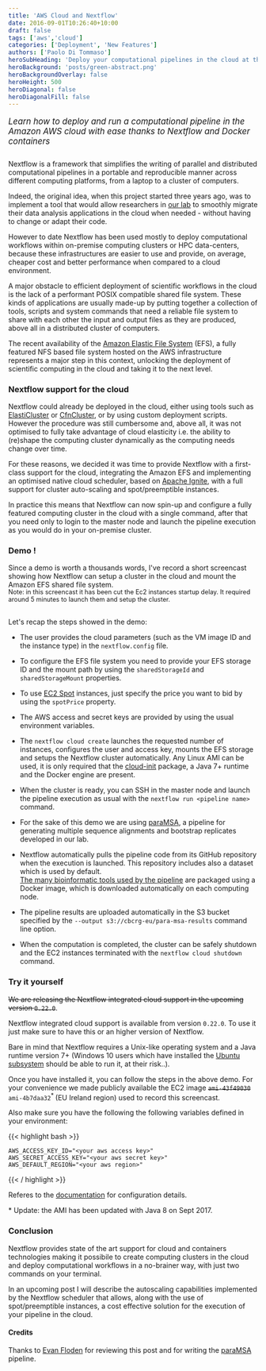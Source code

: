 ```yaml
---
title: 'AWS Cloud and Nextflow'
date: 2016-09-01T10:26:40+10:00
draft: false
tags: ['aws','cloud']
categories: ['Deployment', 'New Features']
authors: ['Paolo Di Tommaso']
heroSubHeading: 'Deploy your computational pipelines in the cloud at the snap-of-a-finger'
heroBackground: 'posts/green-abstract.png'
heroBackgroundOverlay: false
heroHeight: 500
heroDiagonal: false
heroDiagonalFill: false
---
```


<p class="text-muted" style='font-size: 1.2em; padding-bottom: 10px'>
<i>Learn how to deploy and run a computational pipeline in the Amazon AWS cloud with ease
thanks to Nextflow and Docker containers</i>
</p>

Nextflow is a framework that simplifies the writing of parallel and distributed computational
pipelines in a portable and reproducible manner across different computing platforms, from
a laptop to a cluster of computers.

Indeed, the original idea, when this project started three years ago, was to
implement a tool that would allow researchers in
[our lab](http://www.crg.eu/es/programmes-groups/comparative-bioinformatics) to smoothly migrate
their data analysis applications in the cloud when needed - without having
to change or adapt their code.

However to date Nextflow has been used mostly to deploy computational workflows within on-premise
computing clusters or HPC data-centers, because these infrastructures are easier to use
and provide, on average, cheaper cost and better performance when compared to a cloud environment.

A major obstacle to efficient deployment of scientific workflows in the cloud is the lack
of a performant POSIX compatible shared file system. These kinds of applications
are usually made-up by putting together a collection of tools, scripts and
system commands that need a reliable file system to share with each other the input and
output files as they are produced, above all in a distributed cluster of computers.

The recent availability of the [Amazon Elastic File System](https://aws.amazon.com/efs/)
(EFS), a fully featured NFS based file system hosted on the AWS infrastructure represents
a major step in this context, unlocking the deployment of scientific computing
in the cloud and taking it to the next level.

### Nextflow support for the cloud

Nextflow could already be deployed in the cloud, either using tools such as
[ElastiCluster](https://github.com/gc3-uzh-ch/elasticluster) or
[CfnCluster](https://aws.amazon.com/hpc/cfncluster/), or by using custom deployment
scripts. However the procedure was still cumbersome and, above all, it was not optimised
to fully take advantage of cloud elasticity i.e. the ability to (re)shape the computing
cluster dynamically as the computing needs change over time.

For these reasons, we decided it was time to provide Nextflow with a first-class support
for the cloud, integrating the Amazon EFS and implementing an optimised native cloud
scheduler, based on [Apache Ignite](https://ignite.apache.org/), with a full support for cluster
auto-scaling and spot/preemptible instances.

In practice this means that Nextflow can now spin-up and configure a fully featured computing
cluster in the cloud with a single command, after that you need only to login to the master
node and launch the pipeline execution as you would do in your on-premise cluster.


### Demo !

Since a demo is worth a thousands words, I've record a short screencast showing how
Nextflow can setup a cluster in the cloud and mount the Amazon EFS shared file system.

<script type="text/javascript" src="https://asciinema.org/a/9vupd4d72ivaz6h56pajjjkop.js" id="asciicast-9vupd4d72ivaz6h56pajjjkop" async></script>

<p class="text-muted" style='font-size: 0.9em; position: relative; top:-15px' >
Note: in this screencast it has been cut the Ec2 instances startup delay. It required around
5 minutes to launch them and setup the cluster.   
</p>

Let's recap the steps showed in the demo:

* The user provides the cloud parameters (such as the VM image ID and the instance type)
  in the `nextflow.config` file.

* To configure the EFS file system you need to provide your EFS storage ID and the mount path
  by using the `sharedStorageId` and `sharedStorageMount` properties.  

* To use [EC2 Spot](https://aws.amazon.com/ec2/spot/) instances, just specify the price
  you want to bid by using the `spotPrice` property.

* The AWS access and secret keys are provided by using the usual environment variables.

* The `nextflow cloud create` launches the requested number of instances, configures the user and
  access key, mounts the EFS storage and setups the Nextflow cluster automatically.
  Any Linux AMI can be used, it is only required that the [cloud-init](https://cloudinit.readthedocs.io/en/latest/)
  package, a Java 7+ runtime and the Docker engine are present.

* When the cluster is ready, you can SSH in the master node and launch the pipeline execution
  as usual with the `nextflow run <pipeline name>` command.

* For the sake of this demo we are using [paraMSA](https://github.com/pditommaso/paraMSA),
  a pipeline for generating multiple sequence alignments and bootstrap replicates developed
  in our lab.

* Nextflow automatically pulls the pipeline code from its GitHub repository when the
  execution is launched. This repository includes also a dataset which is used by default.  
  [The many bioinformatic tools used by the pipeline](https://github.com/pditommaso/paraMSA#dependencies-)
  are packaged using a Docker image, which is downloaded automatically on each computing node.

* The pipeline results are uploaded automatically in the S3 bucket specified
  by the `--output s3://cbcrg-eu/para-msa-results` command line option.

* When the computation is completed, the cluster can be safely shutdown and the
  EC2 instances terminated with the `nextflow cloud shutdown` command.

### Try it yourself

<s>We are releasing the Nextflow integrated cloud support in the upcoming version `0.22.0`</s>.

Nextflow integrated cloud support is available from version `0.22.0`. To use it just make sure to
have this or an higher version of Nextflow.

Bare in mind that Nextflow requires a Unix-like operating system and a Java runtime version 7+
(Windows 10 users which have installed the [Ubuntu subsystem](https://blogs.windows.com/buildingapps/2016/03/30/run-bash-on-ubuntu-on-windows/)
should be able to run it, at their risk..).

Once you have installed it, you can follow the steps in the above demo. For your convenience
we made publicly available the EC2 image <s>`ami-43f49030`</s> `ami-4b7daa32`<sup>* </sup> (EU Ireland region) used to record this
screencast.

Also make sure you have the following the following variables defined in your environment:

{{< highlight bash >}}

    AWS_ACCESS_KEY_ID="<your aws access key>"
    AWS_SECRET_ACCESS_KEY="<your aws secret key>"
    AWS_DEFAULT_REGION="<your aws region>"
{{< / highlight >}}


Referes to the <a href='/docs/latest/awscloud.html'>documentation</a> for configuration details.

\* Update: the AMI has been updated with Java 8 on Sept 2017.   

### Conclusion

Nextflow provides state of the art support for cloud and containers technologies making
it possibile to create computing clusters in the cloud and deploy computational workflows
in a no-brainer way, with just two commands on your terminal.

In an upcoming post I will describe the autoscaling capabilities implemented by the
Nextflow scheduler that allows, along with the use of spot/preemptible instances,
a cost effective solution for the execution of your pipeline in the cloud.

#### Credits

Thanks to [Evan Floden](https://github.com/skptic) for reviewing this post and for writing
the [paraMSA](https://github.com/skptic/paraMSA/) pipeline.
